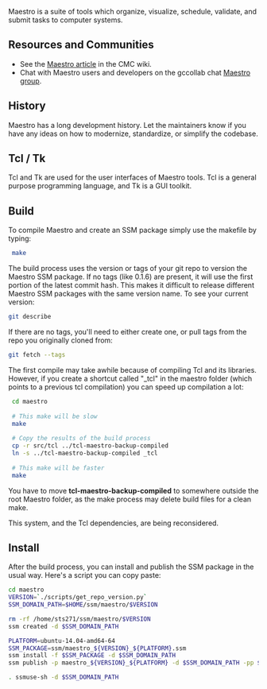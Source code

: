 Maestro is a suite of tools which organize, visualize, schedule, validate, and submit tasks to computer systems. 

## Resources and Communities

* See the [Maestro article](https://wiki.cmc.ec.gc.ca/wiki/Maestro) in the CMC wiki.
* Chat with Maestro users and developers on the gccollab chat [Maestro group](https://message.gccollab.ca/channel/maestro).

## History

Maestro has a long development history. Let the maintainers know if you have any ideas on how to modernize, standardize, or simplify the codebase.

## Tcl / Tk

Tcl and Tk are used for the user interfaces of Maestro tools. Tcl is a general purpose programming language, and Tk is a GUI toolkit.

## Build

To compile Maestro and create an SSM package simply use the makefile by typing:

```bash
 make
```

The build process uses the version or tags of your git repo to version the Maestro SSM package. If no tags (like 0.1.6) are present, it will use the first portion of the latest commit hash. This makes it difficult to release different Maestro SSM packages with the same version name. To see your current version:

```bash
git describe
```

If there are no tags, you'll need to either create one, or pull tags from the repo you originally cloned from:

```bash
git fetch --tags
```

The first compile may take awhile because of compiling Tcl and its libraries. However, if you create a shortcut called "_tcl" in the maestro folder (which points to a previous tcl compilation) you can speed up compilation a lot:

```bash
 cd maestro
 
 # This make will be slow
 make
 
 # Copy the results of the build process
 cp -r src/tcl ../tcl-maestro-backup-compiled
 ln -s ../tcl-maestro-backup-compiled _tcl
 
 # This make will be faster
 make
```

You have to move **tcl-maestro-backup-compiled** to somewhere outside the root Maestro folder, as the make process may delete build files for a clean make.

This system, and the Tcl dependencies, are being reconsidered.

## Install

After the build process, you can install and publish the SSM package in the usual way. Here's a script you can copy paste:

```bash
cd maestro
VERSION=`./scripts/get_repo_version.py`
SSM_DOMAIN_PATH=$HOME/ssm/maestro/$VERSION

rm -rf /home/sts271/ssm/maestro/$VERSION
ssm created -d $SSM_DOMAIN_PATH

PLATFORM=ubuntu-14.04-amd64-64
SSM_PACKAGE=ssm/maestro_${VERSION}_${PLATFORM}.ssm
ssm install -f $SSM_PACKAGE -d $SSM_DOMAIN_PATH
ssm publish -p maestro_${VERSION}_${PLATFORM} -d $SSM_DOMAIN_PATH -pp $PLATFORM 

. ssmuse-sh -d $SSM_DOMAIN_PATH
```
